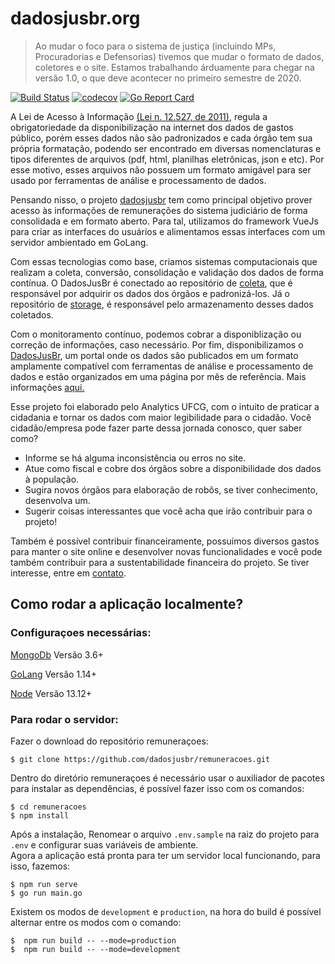 # dadosjusbr.org

> Ao mudar o foco para o sistema de justiça (incluindo MPs, Procuradorias e Defensorias) tivemos que mudar o formato de dados, coletores e o site. Estamos trabalhando árduamente para chegar na versão 1.0, o que deve acontecer no primeiro semestre de 2020.

[![Build Status](https://travis-ci.org/dadosjusbr/remuneracoes.svg?branch=master)](https://travis-ci.org/dadosjusbr/remuneracoes) [![codecov](https://codecov.io/gh/dadosjusbr/remuneracoes/branch/master/graph/badge.svg)](https://codecov.io/gh/dadosjusbr/remuneracoes) [![Go Report Card](https://goreportcard.com/badge/github.com/dadosjusbr/remuneracoes)](https://goreportcard.com/report/github.com/dadosjusbr/remuneracoes)

A Lei de Acesso à Informação [(Lei n. 12.527, de 2011)](http://www.planalto.gov.br/ccivil_03/_ato2011-2014/2011/lei/l12527.htm), regula a obrigatoriedade da disponibilização na internet dos dados de gastos público, porém esses dados não são padronizados e cada órgão tem sua própria formatação, podendo ser encontrado em diversas nomenclaturas e tipos diferentes de arquivos (pdf, html, planilhas eletrônicas, json e etc). Por esse motivo, esses arquivos não possuem um formato amigável  para ser usado por ferramentas de análise e processamento de dados.

Pensando nisso, o projeto [dadosjusbr](https://github.com/dadosjusbr) tem como principal objetivo prover acesso às informações de remunerações do sistema judiciário de forma consolidada e em formato aberto. Para tal, utilizamos do framework VueJs para criar as interfaces do usuários e alimentamos essas interfaces com um servidor ambientado em GoLang.

Com essas tecnologias como base, criamos sistemas computacionais que realizam a coleta, conversão, consolidação e validação dos dados de forma contínua. O DadosJusBr é conectado ao repositório de [coleta](https://github.com/dadosjusbr/coletores), que é responsável por adquirir os dados dos órgãos e padronizá-los. Já o repositório de [storage](https://github.com/dadosjusbr/storage), é responsável pelo armazenamento desses dados coletados.

Com o monitoramento contínuo, podemos cobrar a disponiblização ou correção de informações, caso necessário. Por fim, disponibilizamos o [DadosJusBr](https://dadosjusbr.org/), um portal onde os dados são publicados em um formato amplamente compatível com ferramentas de análise e processamento de dados e estão organizados em uma página por mês de referência. Mais informações [aqui.](https://dadosjusbr.org/#/sobre)

Esse projeto foi elaborado pelo Analytics UFCG, com o intuito de praticar a cidadania e tornar os dados com maior legibilidade para o cidadão. Você cidadão/empresa pode fazer parte dessa jornada conosco, quer saber como?
 - Informe se há alguma inconsistência ou erros no site. 
 - Atue como fiscal e cobre dos órgãos sobre a disponibilidade dos dados à população.
 - Sugira novos órgãos para elaboração de robôs, se tiver conhecimento, desenvolva um.
 - Sugerir coisas interessantes que você acha que irão contribuir para o projeto!

Também é possível contribuir financeiramente, possuímos diversos gastos para manter o site online e desenvolver novas funcionalidades e você pode também contribuir para a sustentabilidade financeira do projeto. Se tiver interesse, entre em [contato](mailto:dadosjusbr@gmail.com).


## Como rodar a aplicação localmente?

### Configuraçoes necessárias:

[MongoDb](https://docs.mongodb.com/guides/server/install/)  Versão 3.6+  

[GoLang](https://golang.org/doc/install)  Versão 1.14+  

[Node](https://nodejs.org/en/download/) Versão 13.12+  

### Para rodar o servidor:
Fazer o download do repositório remuneraçoes:

```console
$ git clone https://github.com/dadosjusbr/remuneracoes.git
```

Dentro do diretório remuneraçoes é necessário usar o auxiliador de pacotes para instalar as dependências, é possível fazer isso com os comandos:
```console
$ cd remuneracoes
$ npm install
```

Após a instalação, Renomear o arquivo `.env.sample` na raiz do projeto para `.env` e configurar suas variáveis de ambiente.  
Agora a aplicação está pronta para ter um servidor local funcionando, para isso, fazemos:

```console
$ npm run serve
$ go run main.go 
```

Existem os modos de `development` e `production`, na hora do build é possível alternar entre os modos com o comando:

```console
$  npm run build -- --mode=production
$  npm run build -- --mode=development
```
